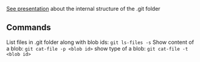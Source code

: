 [See presentation](https://github.com/git-school/git-under-the-hood/blob/master/demystifying-git-slides.pdf) about the internal structure of the .git folder

## Commands
List files in .git folder along with blob ids: `git ls-files -s`
Show content of a blob: `git cat-file -p <blob id>`
show type of a blob: `git cat-file -t <blob id>`
